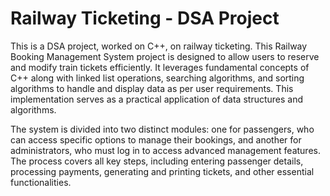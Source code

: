 # Railway Ticketing - DSA Project
 This is a DSA project, worked on C++, on railway ticketing.
This Railway Booking Management System project is designed to allow users to reserve and modify train tickets efficiently. 
It leverages fundamental concepts of C++ along with linked list operations, searching algorithms, and sorting algorithms to handle and display data as per user requirements. 
This implementation serves as a practical application of data structures and algorithms.  

The system is divided into two distinct modules: one for passengers, who can access specific options to manage their bookings, and another for administrators, who must log in to access advanced management features. The process covers all key steps, including entering passenger details, processing payments, generating and printing tickets, and other essential functionalities.
